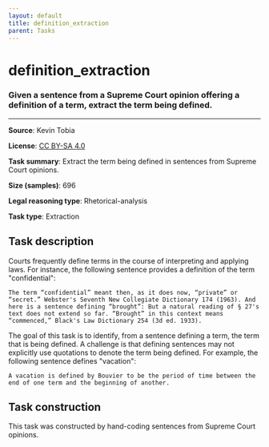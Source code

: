 ```yaml
---
layout: default
title: definition_extraction
parent: Tasks
---
```

# definition_extraction 

### Given a sentence from a Supreme Court opinion offering a definition of a term, extract the term being defined.
---



**Source**: Kevin Tobia

**License**: [CC BY-SA 4.0](https://creativecommons.org/licenses/by-sa/4.0/)

**Task summary**: Extract the term being defined in sentences from Supreme Court opinions.

**Size (samples)**: 696

**Legal reasoning type**: Rhetorical-analysis

**Task type**: Extraction
 
## Task description

Courts frequently define terms in the course of interpreting and applying laws. For instance, the following sentence provides a definition of the term "confidential":

```text
The term “confidential” meant then, as it does now, “private” or “secret.” Webster's Seventh New Collegiate Dictionary 174 (1963). And here is a sentence defining “brought”: But a natural reading of § 27's text does not extend so far. “Brought” in this context means “commenced,” Black's Law Dictionary 254 (3d ed. 1933).
```

The goal of this task is to identify, from a sentence defining a term, the term that is being defined. A challenge is that defining sentences may not explicitly use quotations to denote the term being defined. For example, the following sentence defines "vacation":

```text
A vacation is defined by Bouvier to be the period of time between the end of one term and the beginning of another.
```

## Task construction

This task was constructed by hand-coding sentences from Supreme Court opinions.

